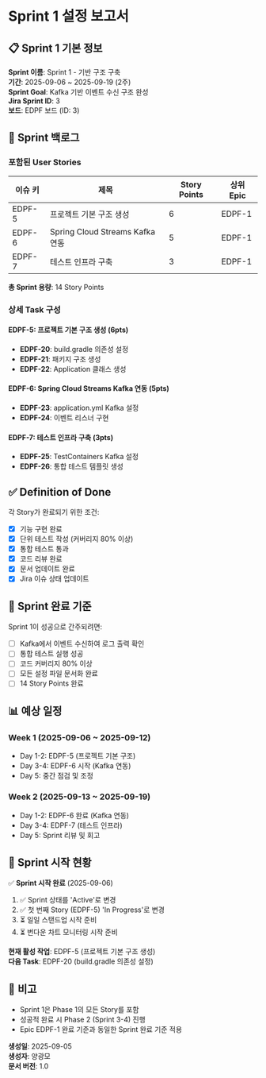 # Sprint 1 설정 보고서

## 📋 Sprint 1 기본 정보

**Sprint 이름**: Sprint 1 - 기반 구조 구축  
**기간**: 2025-09-06 ~ 2025-09-19 (2주)  
**Sprint Goal**: Kafka 기반 이벤트 수신 구조 완성  
**Jira Sprint ID**: 3  
**보드**: EDPF 보드 (ID: 3)

## 🎯 Sprint 백로그

### 포함된 User Stories

| 이슈 키 | 제목 | Story Points | 상위 Epic |
|---------|------|--------------|-----------|
| EDPF-5  | 프로젝트 기본 구조 생성 | 6 | EDPF-1 |
| EDPF-6  | Spring Cloud Streams Kafka 연동 | 5 | EDPF-1 |
| EDPF-7  | 테스트 인프라 구축 | 3 | EDPF-1 |

**총 Sprint 용량**: 14 Story Points

### 상세 Task 구성

#### EDPF-5: 프로젝트 기본 구조 생성 (6pts)
- **EDPF-20**: build.gradle 의존성 설정
- **EDPF-21**: 패키지 구조 생성  
- **EDPF-22**: Application 클래스 생성

#### EDPF-6: Spring Cloud Streams Kafka 연동 (5pts)
- **EDPF-23**: application.yml Kafka 설정
- **EDPF-24**: 이벤트 리스너 구현

#### EDPF-7: 테스트 인프라 구축 (3pts)
- **EDPF-25**: TestContainers Kafka 설정
- **EDPF-26**: 통합 테스트 템플릿 생성

## ✅ Definition of Done

각 Story가 완료되기 위한 조건:
- [x] 기능 구현 완료
- [x] 단위 테스트 작성 (커버리지 80% 이상)
- [x] 통합 테스트 통과
- [x] 코드 리뷰 완료
- [x] 문서 업데이트 완료
- [x] Jira 이슈 상태 업데이트

## 🎯 Sprint 완료 기준

Sprint 1이 성공으로 간주되려면:
- [ ] Kafka에서 이벤트 수신하여 로그 출력 확인
- [ ] 통합 테스트 실행 성공
- [ ] 코드 커버리지 80% 이상
- [ ] 모든 설정 파일 문서화 완료
- [ ] 14 Story Points 완료

## 📊 예상 일정

### Week 1 (2025-09-06 ~ 2025-09-12)
- Day 1-2: EDPF-5 (프로젝트 기본 구조)
- Day 3-4: EDPF-6 시작 (Kafka 연동)
- Day 5: 중간 점검 및 조정

### Week 2 (2025-09-13 ~ 2025-09-19)
- Day 1-2: EDPF-6 완료 (Kafka 연동)
- Day 3-4: EDPF-7 (테스트 인프라)
- Day 5: Sprint 리뷰 및 회고

## 🚀 Sprint 시작 현황

✅ **Sprint 시작 완료** (2025-09-06)
1. ✅ Sprint 상태를 'Active'로 변경
2. ✅ 첫 번째 Story (EDPF-5) 'In Progress'로 변경  
3. ⏳ 일일 스탠드업 시작 준비
4. ⏳ 번다운 차트 모니터링 시작 준비

**현재 활성 작업**: EDPF-5 (프로젝트 기본 구조 생성)  
**다음 Task**: EDPF-20 (build.gradle 의존성 설정)

## 📝 비고

- Sprint 1은 Phase 1의 모든 Story를 포함
- 성공적 완료 시 Phase 2 (Sprint 3-4) 진행
- Epic EDPF-1 완료 기준과 동일한 Sprint 완료 기준 적용

**생성일**: 2025-09-05  
**생성자**: 양광모  
**문서 버전**: 1.0